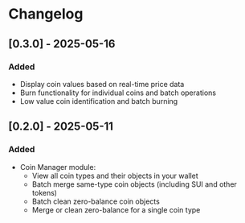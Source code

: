 # Changelog

## [0.3.0] - 2025-05-16

### Added
  - Display coin values based on real-time price data
  - Burn functionality for individual coins and batch operations
  - Low value coin identification and batch burning

## [0.2.0] - 2025-05-11

### Added
- Coin Manager module:
  - View all coin types and their objects in your wallet
  - Batch merge same-type coin objects (including SUI and other tokens)
  - Batch clean zero-balance coin objects
  - Merge or clean zero-balance for a single coin type